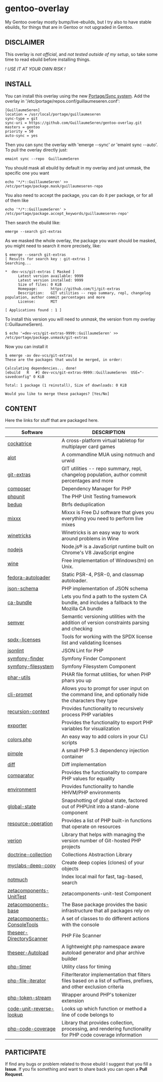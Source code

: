 gentoo-overlay
==============

My Gentoo overlay mostly bump/live-ebuilds, but I try also to have stable ebuilds,
for things that are in Gentoo or not upgraded in Gentoo.

## DISCLAIMER
This overlay is *not official*, and *not tested outside of my setup*,
so take some time to read ebuild before installing things.

_! USE IT AT YOUR OWN RISK !_

## INSTALL
You can install this overlay using the new [Portage/Sync system](https://wiki.gentoo.org/wiki/Project:Portage/Sync).
Add the overlay in '/etc/portage/repos.conf/guillaumeseren.conf':
```
[GuillaumeSeren]
location = /usr/local/portage/guillaumeseren
sync-type = git
sync-uri = https://github.com/GuillaumeSeren/gentoo-overlay.git
masters = gentoo
priority = 50
auto-sync = yes
```

Then you can sync the overlay with 'emerge --sync' *or* 'emaint sync --auto'.
To pull the overlay directly just:
```
emaint sync --repo  GuillaumeSeren
```

You should mask all ebuild by default in my overlay and just unmask,
the specific one you want
```
echo '*/*::GuillaumeSeren' >> /etc/portage/package.mask/guillaumeseren-repo
```

You also need to accept the package, you can do it per package, or for all of
them like
```
echo '*/*::GuillaumeSeren' > /etc/portage/package.accept_keywords/guillaumeseren-repo'
```

Then search the ebuild like:
```
emerge --search git-extras
```

As we masked the whole overlay, the package you want should be masked,
you might need to search it more precisely, like:
```
$ emerge --search git-extras
[ Results for search key : git-extras ]
Searching...

*  dev-vcs/git-extras [ Masked ]
      Latest version available: 9999
      Latest version installed: 9999
      Size of files: 0 KiB
      Homepage:      https://github.com/tj/git-extras
      Description:   GIT utilities -- repo summary, repl, changelog population, author commit percentages and more
      License:       MIT

[ Applications found : 1 ]

```

To install this version you will need to *unmask*, the version from my overlay (::GuillaumeSeren).
```
$ echo '=dev-vcs/git-extras-9999::GuillaumeSeren' >>  /etc/portage/package.unmask/git-extras
```

Now you can install it
```
$ emerge -av dev-vcs/git-extras
These are the packages that would be merged, in order:

Calculating dependencies... done!
[ebuild   R   #] dev-vcs/git-extras-9999::GuillaumeSeren  USE="-savedconfig" 0 KiB

Total: 1 package (1 reinstall), Size of downloads: 0 KiB

Would you like to merge these packages? [Yes/No]
```

## CONTENT
Here the links for stuff that are packaged here.

Software                                | DESCRIPTION
----------------------------------------|------------
[cockatrice][cockatrice]                | A cross-platform virtual tabletop for multiplayer card games
[alot][alot]                            | A commandline MUA using notmuch and urwid
[git-extras][git-extras]                | GIT utilities -- repo summary, repl, changelog population, author commit percentages and more
[composer][composer]                    | Dependency Manager for PHP
[phpunit][phpunit]                      | The PHP Unit Testing framework
[bedup][bedup]                          | Btrfs deduplication
[mixxx][mixxx]                          | Mixxx is Free DJ software that gives you everything you need to perform live mixes
[winetricks][winetricks]                | Winetricks is an easy way to work around problems in Wine
[nodejs][nodejs]                        | Node.js® is a JavaScript runtime built on Chrome's V8 JavaScript engine
[wine][wine]                            | Free implementation of Windows(tm) on Unix.
[fedora-autoloader][fedora-autoloader]  | Static PSR-4, PSR-0, and classmap autoloader.
[json-schema][json-schema]              | PHP implementation of JSON schema
[ca-bundle][ca-bundle]                  | Lets you find a path to the system CA bundle, and includes a fallback to the Mozilla CA bundle
[semver][semver]                        | Semantic versioning utilities with the addition of version constraints parsing and checking
[spdx-licenses][spdx-licenses]          | Tools for working with the SPDX license list and validating licenses
[jsonlint][jsonlint]                    | JSON Lint for PHP
[symfony-finder][symfony-finder]        | Symfony Finder Component
[symfony-filesystem][symfony-filesystem] | Symfony Filesystem Component
[phar-utils][phar-utils]                | PHAR file format utilities, for when PHP phars you up
[cli-prompt][cli-prompt]                | Allows you to prompt for user input on the command line, and optionally hide the characters they type
[recursion-context][recursion-context]  | Provides functionality to recursively process PHP variables
[exporter][exporter]                    | Provides the functionality to export PHP variables for visualization
[colors.php][colors.php]                | An easy way to add colors in your CLI scripts
[pimple][pimple]                        | A small PHP 5.3 dependency injection container
[diff][diff]                            | Diff implementation
[comparator][comparator]                | Provides the functionality to compare PHP values for equality
[environment][environment]              | Provides functionality to handle HHVM/PHP environments
[global-state][global-state]            | Snapshotting of global state, factored out of PHPUnit into a stand-alone component
[resource-operation][resource-operation]  | Provides a list of PHP built-in functions that operate on resources
[verion][version]                       | Library that helps with managing the version number of Git-hosted PHP projects
[doctrine-collection][doctrine-collection]  | Collections Abstraction Library
[myclabs-deep-copy][myclabs-deep-copy]  | Create deep copies (clones) of your objects
[notmuch][notmuch]                      | Index local mail for fast, tag-based, search
[zetacomponents-UnitTest][zetacomponents-UnitTest] | zetacomponents-unit-test Component
[zetacomponents-base][zetacomponents-base] | The Base package provides the basic infrastructure that all packages rely on
[zetacomponents-ConsoleTools][zetacomponents-ConsoleTools] | A set of classes to do different actions with the console
[theseer-DirectoryScanner][theseer-DirectoryScanner]  | PHP File Scanner
[theseer-Autoload][theseer-Autoload]  | A lightweight php namespace aware autoload generator and phar archive builder
[php-timer][php-timer]	| Utility class for timing
[php-file-iterator][php-file-iterator] | FilterIterator implementation that filters files based on a list of suffixes, prefixes, and other exclusion criteria
[php-token-stream][php-token-stream] | Wrapper around PHP's tokenizer extension
[code-unit-reverse-lookup][code-unit-reverse-lookup] | Looks up which function or method a line of code belongs to
[php-code-coverage][php-code-coverage]  | Library that provides collection, processing, and rendering functionality for PHP code coverage information





## PARTICIPATE
If find any bugs or problem related to those ebuild I suggest that you fill a __Issue__.
If you fix something and want to share back you can open a __Pull Request__.

[cockatrice]: https://github.com/Cockatrice/Cockatrice
[alot]: https://github.com/pazz/alot
[git-extras]: https://github.com/tj/git-extras
[composer]: https://getcomposer.org
[phpunit]: https://github.com/sebastianbergmann/phpunit
[bedup]: https://github.com/g2p/bedup
[mixxx]: http://mixxx.org
[winetricks]: https://github.com/Winetricks/winetricks
[nodejs]: https://nodejs.org
[wine]: https://www.winehq.org/
[fedora-autoloader]: https://github.com/php-fedora/autoloader
[json-schema]: https://github.com/justinrainbow/json-schema
[ca-bundle]: https://github.com/composer/ca-bundle
[semver]: https://github.com/composer/semver
[spdx-licenses]: https://github.com/composer/spdx-licenses
[jsonlint]: https://github.com/Seldaek/jsonlint
[symfony-finder]: https://github.com/symfony/finder
[symfony-filesystem]: https://github.com/symfony/filesystem
[phar-utils]: https://github.com/Seldaek/phar-utils
[cli-prompt]: https://github.com/Seldaek/cli-prompt
[recursion-context]: https://github.com/sebastianbergmann/recursion-context
[exporter]: https://github.com/sebastianbergmann/exporter
[colors.php]: https://github.com/kevinlebrun/colors.php
[pimple]: https://github.com/silexphp/Pimple
[diff]: https://github.com/sebastianbergmann/diff
[comparator]: https://github.com/sebastianbergmann/comparator
[environment]: https://github.com/sebastianbergmann/environment
[global-state]: https://github.com/sebastianbergmann/global-state
[resource-operation]: https://github.com/sebastianbergmann/resource-operations
[version]: https://github.com/sebastianbergmann/version
[doctrine-collection]: https://github.com/doctrine/collections
[myclabs-deep-copy]: https://github.com/myclabs/DeepCopy
[notmuch]: https://notmuchmail.org/
[zetacomponents-UnitTest]: https://github.com/zetacomponents/UnitTest
[zetacomponents-base]: https://github.com/zetacomponents/Base
[zetacomponents-ConsoleTools]: https://github.com/zetacomponents/ConsoleTools
[theseer-DirectoryScanner]: https://github.com/theseer/DirectoryScanner
[theseer-Autoload]: https://github.com/theseer/Autoload
[php-timer]: https://github.com/sebastianbergmann/php-timer
[php-file-iterator]: https://github.com/sebastianbergmann/php-file-iterator
[php-token-stream]: https://github.com/sebastianbergmann/php-token-stream
[code-unit-reverse-lookup]: https://github.com/sebastianbergmann/code-unit-reverse-lookup
[php-code-coverage]: https://github.com/sebastianbergmann/php-code-coverage
